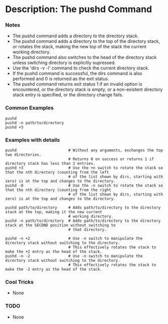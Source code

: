 # Description: The pushd Command

### Notes
* The pushd command adds a directory to the directory stack.
* The pushd command adds a directory to the top of the directory stack, or rotates the stack, making the new top of
  the stack the current working directory.
* The pushd command also switches to the head of the directory stack unless switching directory is explicitly
  supressed.
* Use the 'dirs -v -l' command to check the current directory stack.
* If the pushd command is successful, the dirs command is also performed and 0 is returned as the exit status.
* The pushd command returns exit status 1 if an invalid option is encountered, or the directory stack is empty,
  or a non-existent directory stack entry is specified, or the directory change fails.

### Common Examples
```shell
pushd
pushd -n path/to/directory
pushd +3
```

### Examples with details
```shell
pushd                       # Without any arguments, exchanges the top two directories.
                            # Returns 0 on success or returns 1 if directory stack has less than 2 entries.
pushd +3                    # Use the +n switch to rotate the stack so that the nth directory (counting from the left
                            # of the list shown by dirs, starting with zero) is at the top and changes to the directory.
pushd -0                    # Use the -n switch to rotate the stack so that the nth directory (counting from the right
                            # of the list shown by dirs, starting with zero) is at the top and changes to the directory.

pushd path/to/directory     # Adds path/to/directory to the directory stack at the top, making it the new current
                            # working directory.
pushd -n path/to/directory  # Adds path/to/directory to the directory stack at the SECOND position without switching to
                            # that directory.

pushd -n +2                 # Use -n switch to manipulate the directory stack without switching to the directory.
                            # This effectively rotates the stack to make the +2 entry as the head of the stack.
pushd -n -2                 # Use -n switch to manipulate the directory stack without switching to the directory.
                            # This effectively rotates the stack to make the -2 entry as the head of the stack.
```

### Cool Tricks
* None

### TODO
* None
